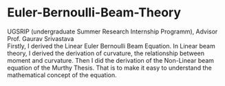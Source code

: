 # Euler-Bernoulli-Beam-Theory
UGSRIP (undergraduate Summer Research Internship Programm), Advisor Prof. Gaurav Srivastava
<br>
Firstly, I derived the Linear Euler Bernoulli Beam Equation. In Linear beam theory, I derived the derivation of curvature, the relationship between moment and curvature.
Then I did the derivation of the Non-Linear beam equation of the Murthy Thesis. That is to make it easy to understand the mathematical concept of the equation. 
